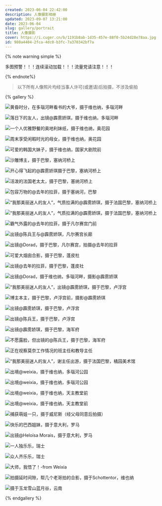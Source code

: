 ```yaml
---
created: 2023-06-04 22:42:00
description: 人像摄影相册
updated: 2023-09-07 13:21:00
date: 2023-06-04
slug: gallery/portrait
title: 人像摄影
cover: https://i.cuger.cn/b/1191b8ab-1d35-457e-88f0-5b24d28e78aa.jpg
id: 980a4404-2fca-4dc0-b3fc-7a370342bf7a
---
```


{% note warning simple %}

多图预警！！！连续滚动加载！！！流量党请注意！！！

{% endnote%}

> 以下所有人像照片均经当事人许可(或邀请)后拍摄，不涉及偷拍

{% gallery %}

![黄昏时分，在多瑙河畔看书的大爷，摄于维也纳，多瑙河畔](https://i.cuger.cn/b/9095734e-c1fd-47f5-908e-a72994cea03c.jpg)

![落日下的友人，出镜@霹雳娇琪，摄于维也纳，多瑙河畔](https://i.cuger.cn/b/51be67c5-4fe0-4587-ac43-c48341b2e60f.jpg)

![一个人优雅野餐的奥地利妹纸，摄于维也纳，奥花园](https://i.cuger.cn/b/72108e1c-a014-4cf0-86cb-749497ad7a48.jpg)

![周末享受闲暇时光的母女，摄于维也纳，奥花园](https://i.cuger.cn/b/60b8c2d8-dcac-4a98-986b-4e44159faad8.jpg)

![可爱的韩国大妹子，摄于维也纳，国家大剧院前](https://i.cuger.cn/b/4cf80e2b-dec5-4d5a-b93e-769d896a8e6c.jpg)

![沙雕博主，摄于巴黎，塞纳河桥上](https://i.cuger.cn/b/c3d38b25-6573-4bf8-b74f-6e941465e1d3.jpg)

![开心得飞起的@霹雳娇琪摄于巴黎，塞纳河桥上](https://i.cuger.cn/b/c3a868a9-a9a5-47b2-82ab-91c84635d6ba.jpg)

![活泼的法国老太太，摄于巴黎，塞纳河桥上](https://i.cuger.cn/b/70e10be9-57c2-4c54-811d-ece92796cb4a.jpg)

![包容万物的@去年的拉菲，摄于塞纳河，巴黎](https://i.cuger.cn/b/6934b727-db30-499e-9d06-8e237aa5bbd3.jpg)

![“我那美丽迷人的友人”，气质拉满的@霹雳娇琪，摄于法国巴黎，塞纳河桥上](https://i.cuger.cn/b/2de093e2-8138-4b8e-9518-fd4d09c7254c.jpg)

![“我那美丽迷人的友人”，气质拉满的@霹雳娇琪，摄于法国巴黎，塞纳河桥上](https://i.cuger.cn/b/442299a3-ec6b-4cdb-9c8b-405e69c017e6.jpg)

![霸气外露的@去年的拉菲，摄于凡尔赛宫门前](https://i.cuger.cn/b/4041eff2-3d7a-4f26-af3e-75378e3c27b3.jpg)

![出镜@陈兵王与@霹雳娇琪，凡尔赛宫长廊](https://i.cuger.cn/b/6c7d543d-de15-42af-aa50-671f41654bd6.jpg)

![出镜@Dorad，摄于巴黎，凡尔赛宫，拍摄@去年的拉菲](https://i.cuger.cn/b/f930c11c-3f7f-4c72-9bd6-2540366d4105.jpg)

![可爱大烟囱合影，摄于巴黎，蓬皮杜](https://i.cuger.cn/b/46cd1cf4-5881-4d6f-96ec-ef4a41bb0d28.jpg)

![出镜@去年的拉菲，摄于巴黎，蓬皮社](https://i.cuger.cn/b/225240f6-d424-4eb3-843a-df10587d7e11.jpg)

![出镜@Dorad，摄于维也纳，多瑙河畔，摄影@霹雳娇琪](https://i.cuger.cn/b/6f0f3816-e1a7-4e35-8518-f8b3535a574c.jpg)

![“我那美丽迷人的友人”，出镜@霹雳娇琪，摄于巴黎，卢浮宫](https://i.cuger.cn/b/b44d3b65-9186-4746-943f-2560e06f3957.jpg)

![博主本主，摄于巴黎，卢浮宫前，摄影@霹雳娇琪](https://i.cuger.cn/b/8cedd8c8-d034-4bd6-945b-eda354951cb0.jpg)

![出镜@霹雳娇琪，摄于巴黎，卢浮宫](https://i.cuger.cn/b/5112d6ec-1ed5-42ff-880e-a7d127ce9704.jpg)

![出镜@陈兵王，摄于巴黎，卢浮宫](https://i.cuger.cn/b/e70ffac3-f869-4af7-865d-29061cc6775c.jpg)

![出镜@霹雳娇琪，摄于巴黎，海军府](https://i.cuger.cn/b/2f545d84-64b6-42f1-87c3-a3563a654f20.jpg)

![不愿露脸，但出镜的@陈兵王，摄于巴黎，海军府](https://i.cuger.cn/b/e7fab025-47cb-4235-9267-01a34dc1834f.jpg)

![正在视察莫奈工作情况的班主任和教导主任](https://i.cuger.cn/b/46744c8f-a5e2-455a-b921-d206d83f4248.jpg)

![“我那美丽迷人的友人”，谢主任出游，摄于法国巴黎，橘园美术馆](https://i.cuger.cn/b/fa78db77-4e97-4dcd-a9bd-6969aefb94f0.jpg)

![出境@weixia，摄于维也纳，多瑙河公园](https://i.cuger.cn/b/006e8e48-d28b-443a-b457-6be8fefbaf89.jpg)

![出境@weixia，摄于维也纳，多瑙河公园](https://i.cuger.cn/b/c03294bf-84ab-4cea-84fd-613e986781ca.jpg)

![出境@weixia，摄于维也纳，天主教堂前](https://i.cuger.cn/b/0a47276c-cdff-49a5-99a3-a3dff4ba4fdf.jpg)

![出境@weixia，摄于维也纳，天主教堂前](https://i.cuger.cn/b/1a7a66af-d3ec-479d-89ba-bf8e939a369c.jpg)

![捕获萌娃一只，摄于威尼斯（经父母同意后拍摄）](https://i.cuger.cn/b/3bbb847d-99c1-4343-84fb-ea9b13598898.jpg)

![快乐的巴西姐妹，摄于意大利，罗马](https://i.cuger.cn/b/e09add1e-ed25-46b6-9d3e-94dbaeb86803.jpg)

![出镜@Heloísa Morais，摄于意大利，罗马](https://i.cuger.cn/b/30d6b58e-7a33-4b4d-a5c2-239428f2a87b.jpg)

![一人独乐乐，瑞士](https://i.cuger.cn/b/1679597198660-IMG_2263.jpg)

![众人齐乐乐，瑞士](https://i.cuger.cn/b/1679597285675-IMG_2335.jpg)

![大师，我悟了！-from Weixia](https://i.cuger.cn/b/1679593686393-2022_10_09_19_18_IMG_8847.jpg)

![拍摄延时间隙，帮几个老哥拍的合影，摄于Schottentor，维也纳](https://i.cuger.cn/b/2acd1ec6-6a4e-49b0-87db-972fdbd82e71.jpg)

![摄于玉龙雪山蓝月谷，云南](https://i.cuger.cn/b/fbe1fc88-a92f-41e4-a069-9c9f65f52d71.jpg)

{% endgallery %}
